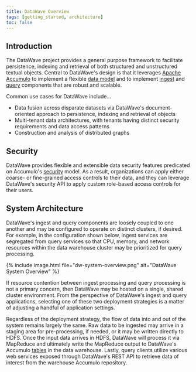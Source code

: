 ```yaml
---
title: DataWave Overview
tags: [getting_started, architecture]
toc: false
---
```


## Introduction

The DataWave project provides a general purpose framework to facilitate persistence,
indexing and retrieval of both structured and unstructured textual objects. Central to
DataWave's design is that it leverages [Apache Accumulo][apache_accumulo] to implement
a flexible [data model](data-model) and to implement [ingest](../ingest/overview) and
[query](../query/overview) components that are robust and scalable.

Common use cases for DataWave include...

* Data fusion across disparate datasets via DataWave's document-oriented approach to
  persistence, indexing and retrieval of objects
* Multi-tenant data architectures, with tenants having distinct security requirements
  and data access patterns
* Construction and analysis of distributed graphs

## Security

DataWave provides flexible and extensible data security features predicated on Accumulo's
[security][cell_level_sec] model. As a result, organizations can apply either coarse- or
fine-grained access controls to their data, and they can leverage DataWave's security API
to apply custom role-based access controls for their users.

## System Architecture

DataWave's ingest and query components are loosely coupled to one another and may be
configured to operate on distinct clusters, if desired. For example, in the configuration
shown below, ingest services are segregated from query services so that CPU, memory, and
network resources within the data warehouse cluster may be prioritized for query processing.

{% include image.html file="dw-system-overview.png" alt="DataWave System Overview" %}

If resource contention between ingest processing and query processing is not a primary
concern, then DataWave may be hosted on a single, shared cluster environment. From the
perspective of DataWave's ingest and query applications, selecting one of these two
deployment strategies is a matter of adjusting a handful of application settings. 

Regardless of the deployment strategy, the flow of data into and out of the system remains
largely the same. Raw data to be ingested may arrive in a staging area for pre-processing,
if needed, or it may be written directly to HDFS. Once the input data arrives in HDFS,
DataWave will process it via MapReduce and ultimately write the MapReduce output to DataWave's
Accumulo [tables](data-model) in the data warehouse. Lastly, query clients utilize various
web services exposed through DataWave's REST API to retrieve data of interest from the
warehouse Accumulo repository.

[apache_accumulo]: http://accumulo.apache.org/
[apache_hadoop]: http://hadoop.apache.org/
[cell_level_sec]: https://accumulo.apache.org/1.9/accumulo_user_manual.html#_security


